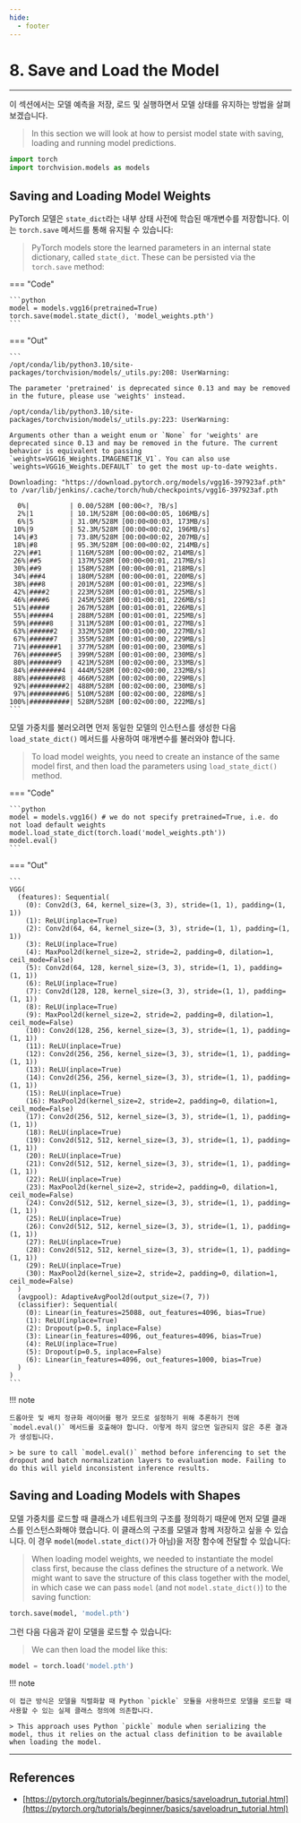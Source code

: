 ```yaml
---
hide:
  - footer
---
```


# 8. Save and Load the Model

---

이 섹션에서는 모델 예측을 저장, 로드 및 실행하면서 모델 상태를 유지하는 방법을 살펴보겠습니다.

> In this section we will look at how to persist model state with saving, loading and running model predictions.

```python
import torch
import torchvision.models as models
```

## Saving and Loading Model Weights

PyTorch 모델은 `state_dict`라는 내부 상태 사전에 학습된 매개변수를 저장합니다. 이는 `torch.save` 메서드를 통해 유지될 수 있습니다:

> PyTorch models store the learned parameters in an internal state dictionary, called `state_dict`. These can be persisted via the `torch.save` method:

=== "Code"

    ```python
    model = models.vgg16(pretrained=True)
    torch.save(model.state_dict(), 'model_weights.pth')
    ```

=== "Out"

    ```
    /opt/conda/lib/python3.10/site-packages/torchvision/models/_utils.py:208: UserWarning:

    The parameter 'pretrained' is deprecated since 0.13 and may be removed in the future, please use 'weights' instead.

    /opt/conda/lib/python3.10/site-packages/torchvision/models/_utils.py:223: UserWarning:

    Arguments other than a weight enum or `None` for 'weights' are deprecated since 0.13 and may be removed in the future. The current behavior is equivalent to passing `weights=VGG16_Weights.IMAGENET1K_V1`. You can also use `weights=VGG16_Weights.DEFAULT` to get the most up-to-date weights.

    Downloading: "https://download.pytorch.org/models/vgg16-397923af.pth" to /var/lib/jenkins/.cache/torch/hub/checkpoints/vgg16-397923af.pth

      0%|          | 0.00/528M [00:00<?, ?B/s]
      2%|1         | 10.1M/528M [00:00<00:05, 106MB/s]
      6%|5         | 31.0M/528M [00:00<00:03, 173MB/s]
     10%|9         | 52.3M/528M [00:00<00:02, 196MB/s]
     14%|#3        | 73.8M/528M [00:00<00:02, 207MB/s]
     18%|#8        | 95.3M/528M [00:00<00:02, 214MB/s]
     22%|##1       | 116M/528M [00:00<00:02, 214MB/s]
     26%|##5       | 137M/528M [00:00<00:01, 217MB/s]
     30%|##9       | 158M/528M [00:00<00:01, 218MB/s]
     34%|###4      | 180M/528M [00:00<00:01, 220MB/s]
     38%|###8      | 201M/528M [00:01<00:01, 223MB/s]
     42%|####2     | 223M/528M [00:01<00:01, 225MB/s]
     46%|####6     | 245M/528M [00:01<00:01, 226MB/s]
     51%|#####     | 267M/528M [00:01<00:01, 226MB/s]
     55%|#####4    | 288M/528M [00:01<00:01, 225MB/s]
     59%|#####8    | 311M/528M [00:01<00:01, 227MB/s]
     63%|######2   | 332M/528M [00:01<00:00, 227MB/s]
     67%|######7   | 355M/528M [00:01<00:00, 229MB/s]
     71%|#######1  | 377M/528M [00:01<00:00, 230MB/s]
     76%|#######5  | 399M/528M [00:01<00:00, 230MB/s]
     80%|#######9  | 421M/528M [00:02<00:00, 233MB/s]
     84%|########4 | 444M/528M [00:02<00:00, 232MB/s]
     88%|########8 | 466M/528M [00:02<00:00, 229MB/s]
     92%|#########2| 488M/528M [00:02<00:00, 230MB/s]
     97%|#########6| 510M/528M [00:02<00:00, 228MB/s]
    100%|##########| 528M/528M [00:02<00:00, 222MB/s]
    ```

모델 가중치를 불러오려면 먼저 동일한 모델의 인스턴스를 생성한 다음 `load_state_dict()` 메서드를 사용하여 매개변수를 불러와야 합니다.

> To load model weights, you need to create an instance of the same model first, and then load the parameters using `load_state_dict()` method.

=== "Code"

    ```python
    model = models.vgg16() # we do not specify pretrained=True, i.e. do not load default weights
    model.load_state_dict(torch.load('model_weights.pth'))
    model.eval()
    ```

=== "Out"

    ```
    VGG(
      (features): Sequential(
        (0): Conv2d(3, 64, kernel_size=(3, 3), stride=(1, 1), padding=(1, 1))
        (1): ReLU(inplace=True)
        (2): Conv2d(64, 64, kernel_size=(3, 3), stride=(1, 1), padding=(1, 1))
        (3): ReLU(inplace=True)
        (4): MaxPool2d(kernel_size=2, stride=2, padding=0, dilation=1, ceil_mode=False)
        (5): Conv2d(64, 128, kernel_size=(3, 3), stride=(1, 1), padding=(1, 1))
        (6): ReLU(inplace=True)
        (7): Conv2d(128, 128, kernel_size=(3, 3), stride=(1, 1), padding=(1, 1))
        (8): ReLU(inplace=True)
        (9): MaxPool2d(kernel_size=2, stride=2, padding=0, dilation=1, ceil_mode=False)
        (10): Conv2d(128, 256, kernel_size=(3, 3), stride=(1, 1), padding=(1, 1))
        (11): ReLU(inplace=True)
        (12): Conv2d(256, 256, kernel_size=(3, 3), stride=(1, 1), padding=(1, 1))
        (13): ReLU(inplace=True)
        (14): Conv2d(256, 256, kernel_size=(3, 3), stride=(1, 1), padding=(1, 1))
        (15): ReLU(inplace=True)
        (16): MaxPool2d(kernel_size=2, stride=2, padding=0, dilation=1, ceil_mode=False)
        (17): Conv2d(256, 512, kernel_size=(3, 3), stride=(1, 1), padding=(1, 1))
        (18): ReLU(inplace=True)
        (19): Conv2d(512, 512, kernel_size=(3, 3), stride=(1, 1), padding=(1, 1))
        (20): ReLU(inplace=True)
        (21): Conv2d(512, 512, kernel_size=(3, 3), stride=(1, 1), padding=(1, 1))
        (22): ReLU(inplace=True)
        (23): MaxPool2d(kernel_size=2, stride=2, padding=0, dilation=1, ceil_mode=False)
        (24): Conv2d(512, 512, kernel_size=(3, 3), stride=(1, 1), padding=(1, 1))
        (25): ReLU(inplace=True)
        (26): Conv2d(512, 512, kernel_size=(3, 3), stride=(1, 1), padding=(1, 1))
        (27): ReLU(inplace=True)
        (28): Conv2d(512, 512, kernel_size=(3, 3), stride=(1, 1), padding=(1, 1))
        (29): ReLU(inplace=True)
        (30): MaxPool2d(kernel_size=2, stride=2, padding=0, dilation=1, ceil_mode=False)
      )
      (avgpool): AdaptiveAvgPool2d(output_size=(7, 7))
      (classifier): Sequential(
        (0): Linear(in_features=25088, out_features=4096, bias=True)
        (1): ReLU(inplace=True)
        (2): Dropout(p=0.5, inplace=False)
        (3): Linear(in_features=4096, out_features=4096, bias=True)
        (4): ReLU(inplace=True)
        (5): Dropout(p=0.5, inplace=False)
        (6): Linear(in_features=4096, out_features=1000, bias=True)
      )
    )
    ```

!!! note

    드롭아웃 및 배치 정규화 레이어를 평가 모드로 설정하기 위해 추론하기 전에 `model.eval()` 메서드를 호출해야 합니다. 이렇게 하지 않으면 일관되지 않은 추론 결과가 생성됩니다.

    > be sure to call `model.eval()` method before inferencing to set the dropout and batch normalization layers to evaluation mode. Failing to do this will yield inconsistent inference results.

## Saving and Loading Models with Shapes

모델 가중치를 로드할 때 클래스가 네트워크의 구조를 정의하기 때문에 먼저 모델 클래스를 인스턴스화해야 했습니다. 이 클래스의 구조를 모델과 함께 저장하고 싶을 수 있습니다. 이 경우 `model`(`model.state_dict()`가 아님)을 저장 함수에 전달할 수 있습니다:

> When loading model weights, we needed to instantiate the model class first, because the class defines the structure of a network. We might want to save the structure of this class together with the model, in which case we can pass `model` (and not `model.state_dict()`) to the saving function:

```python
torch.save(model, 'model.pth')
```

그런 다음 다음과 같이 모델을 로드할 수 있습니다:

> We can then load the model like this:

```python
model = torch.load('model.pth')
```

!!! note

    이 접근 방식은 모델을 직렬화할 때 Python `pickle` 모듈을 사용하므로 모델을 로드할 때 사용할 수 있는 실제 클래스 정의에 의존합니다.

    > This approach uses Python `pickle` module when serializing the model, thus it relies on the actual class definition to be available when loading the model.

---

## References

- [https://pytorch.org/tutorials/beginner/basics/saveloadrun_tutorial.html](https://pytorch.org/tutorials/beginner/basics/saveloadrun_tutorial.html)
